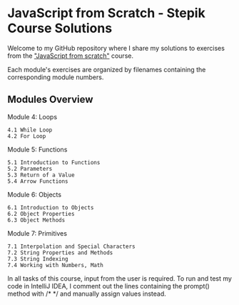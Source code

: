 # JavaScript from Scratch - Stepik Course Solutions

Welcome to my GitHub repository where I share my solutions to exercises from the ["JavaScript from scratch"](https://stepik.org/course/180784/syllabus) course. 

Each module's exercises are organized by filenames containing the corresponding module numbers.

## Modules Overview
Module 4: Loops

    4.1 While Loop
    4.2 For Loop

Module 5: Functions

    5.1 Introduction to Functions
    5.2 Parameters
    5.3 Return of a Value
    5.4 Arrow Functions

 Module 6: Objects

    6.1 Introduction to Objects
    6.2 Object Properties
    6.3 Object Methods

Module 7: Primitives

    7.1 Interpolation and Special Characters 
    7.2 String Properties and Methods 
    7.3 String Indexing 
    7.4 Working with Numbers, Math 

In all tasks of this course, input from the user is required. To run and test my code in IntelliJ IDEA, 
I comment out the lines containing the prompt() method with /* */ and manually assign values instead.

